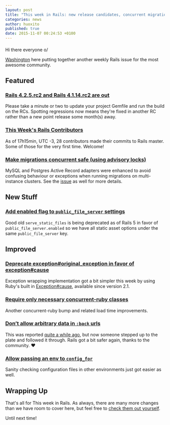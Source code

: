 ```yaml
---
layout: post
title: "This week in Rails: new release candidates, concurrent migrations and more!"
categories: news
author: huoxito
published: true
date: 2015-11-07 00:24:53 +0100
---
```


#### 

Hi there everyone o/

[Washington](https://twitter.com/huoxito) here putting together another weekly Rails issue for the most awesome community.

## Featured

### [Rails 4.2.5.rc2 and Rails 4.1.14.rc2 are out](https://rubyonrails.org/2015/11/6/Rails-4-2-5-rc2-and-4-1-14-rc2-have-been-released)

Please take a minute or two to update your project Gemfile and run the build on the RCs. Spotting regressions now means they're fixed in another RC rather than a new point release some month(s) away.

### [This Week's Rails Contributors](http://contributors.rubyonrails.org/contributors/in-time-window/20151031-20151106)

As of 17h15min, UTC -3, 28 contributors made their commits to Rails master. Some of those for the very first time. Welcome!

### [Make migrations concurrent safe (using advisory locks)](https://github.com/rails/rails/pull/22122)

MySQL and Postgres Active Record adapters were enhanced to avoid confusing behaviour or exceptions when running migrations on multi-instance clusters. See the [issue](https://github.com/rails/rails/issues/22092) as well for more details.

## New Stuff

### [Add enabled flag to `public_file_server` settings](https://github.com/rails/rails/pull/22173)

Good old `serve_static_files` is being deprecated as of Rails 5 in favor of `public_file_server.enabled` so we have all static asset options under the same `public_file_server` key.

## Improved

### [Deprecate exception#original\_exception in favor of exception#cause](https://github.com/rails/rails/pull/18774)

Exception wrapping implementation got a bit simpler this week by using Ruby's built in [Exception#cause](http://ruby-doc.org/core-2.2.0/Exception.html#method-i-cause), available since version 2.1.

### [Require only necessary concurrent-ruby classes](https://github.com/rails/rails/pull/22185)

Another concurrent-ruby bump and related load time improvements.

### [Don’t allow arbitrary data in `:back` urls](https://github.com/rails/rails/pull/22180)

This was reported [quite a while ago](https://github.com/rails/rails/issues/14444), but now someone stepped up to the plate and followed it through. Rails got a bit safer again, thanks to the community. ❤️

### [Allow passing an env to `config_for`](https://github.com/rails/rails/pull/22128)

Sanity checking configuration files in other environments just got easier as well.

## Wrapping Up

That's all for This week in Rails. As always, there are many more changes than we have room to cover here, but feel free to [check them out yourself](https://github.com/rails/rails/compare/master@%7B2015-10-31%7D...@%7B2015-11-06%7D).

Until next time!

